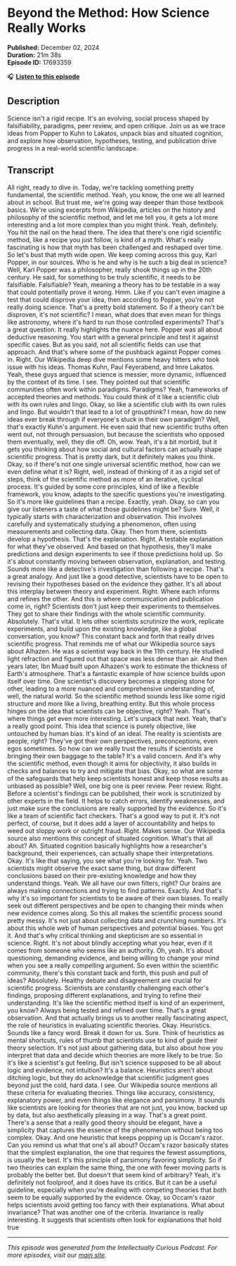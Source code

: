 # Beyond the Method: How Science Really Works

**Published:** December 02, 2024  
**Duration:** 21m 38s  
**Episode ID:** 17693359

🎧 **[Listen to this episode](https://intellectuallycurious.buzzsprout.com/2529712/episodes/17693359-beyond-the-method-how-science-really-works)**

## Description

Science isn't a rigid recipe. It's an evolving, social process shaped by falsifiability, paradigms, peer review, and open critique. Join us as we trace ideas from Popper to Kuhn to Lakatos, unpack bias and situated cognition, and explore how observation, hypotheses, testing, and publication drive progress in a real-world scientific landscape.

## Transcript

All right, ready to dive in. Today, we're tackling something pretty fundamental, the scientific method. Yeah, you know, the one we all learned about in school. But trust me, we're going way deeper than those textbook basics. We're using excerpts from Wikipedia, articles on the history and philosophy of the scientific method, and let me tell you, it gets a lot more interesting and a lot more complex than you might think. Yeah, definitely. You hit the nail on the head there. The idea that there's one rigid scientific method, like a recipe you just follow, is kind of a myth. What's really fascinating is how that myth has been challenged and reshaped over time. So let's bust that myth wide open. We keep coming across this guy, Karl Popper, in our sources. Who is he and why is he such a big deal in science? Well, Karl Popper was a philosopher, really shook things up in the 20th century. He said, for something to be truly scientific, it needs to be falsifiable. Falsifiable? Yeah, meaning a theory has to be testable in a way that could potentially prove it wrong. Hmm. Like if you can't even imagine a test that could disprove your idea, then according to Popper, you're not really doing science. That's a pretty bold statement. So if a theory can't be disproven, it's not scientific? I mean, what does that even mean for things like astronomy, where it's hard to run those controlled experiments? That's a great question. It really highlights the nuance here. Popper was all about deductive reasoning. You start with a general principle and test it against specific cases. But as you said, not all scientific fields can use that approach. And that's where some of the pushback against Popper comes in. Right. Our Wikipedia deep dive mentions some heavy hitters who took issue with his ideas. Thomas Kuhn, Paul Feyerabend, and Imre Lakatos. Yeah, these guys argued that science is messier, more dynamic, influenced by the context of its time. I see. They pointed out that scientific communities often work within paradigms. Paradigms? Yeah, frameworks of accepted theories and methods. You could think of it like a scientific club with its own rules and lingo. Okay, so like a scientific club with its own rules and lingo. But wouldn't that lead to a lot of groupthink? I mean, how do new ideas ever break through if everyone's stuck in their own paradigm? Well, that's exactly Kuhn's argument. He even said that new scientific truths often went out, not through persuasion, but because the scientists who opposed them eventually, well, they die off. Oh, wow. Yeah, it's a bit morbid, but it gets you thinking about how social and cultural factors can actually shape scientific progress. That is pretty dark, but it definitely makes you think. Okay, so if there's not one single universal scientific method, how can we even define what it is? Right, well, instead of thinking of it as a rigid set of steps, think of the scientific method as more of an iterative, cyclical process. It's guided by some core principles, kind of like a flexible framework, you know, adapts to the specific questions you're investigating. So it's more like guidelines than a recipe. Exactly, yeah. Okay, so can you give our listeners a taste of what those guidelines might be? Sure. Well, it typically starts with characterization and observation. This involves carefully and systematically studying a phenomenon, often using measurements and collecting data. Okay. Then from there, scientists develop a hypothesis. That's the explanation. Right. A testable explanation for what they've observed. And based on that hypothesis, they'll make predictions and design experiments to see if those predictions hold up. So it's about constantly moving between observation, explanation, and testing. Sounds more like a detective's investigation than following a recipe. That's a great analogy. And just like a good detective, scientists have to be open to revising their hypotheses based on the evidence they gather. It's all about this interplay between theory and experiment. Right. Where each informs and refines the other. And this is where communication and publication come in, right? Scientists don't just keep their experiments to themselves. They got to share their findings with the whole scientific community. Absolutely. That's vital. It lets other scientists scrutinize the work, replicate experiments, and build upon the existing knowledge, like a global conversation, you know? This constant back and forth that really drives scientific progress. That reminds me of what our Wikipedia source says about Alhazen. He was a scientist way back in the 11th century. He studied light refraction and figured out that space was less dense than air. And then years later, Ibn Muad built upon Alhazen's work to estimate the thickness of Earth's atmosphere. That's a fantastic example of how science builds upon itself over time. One scientist's discovery becomes a stepping stone for other, leading to a more nuanced and comprehensive understanding of, well, the natural world. So the scientific method sounds less like some rigid structure and more like a living, breathing entity. But this whole process hinges on the idea that scientists can be objective, right? Yeah. That's where things get even more interesting. Let's unpack that next. Yeah, that's a really good point. This idea that science is purely objective, like untouched by human bias. It's kind of an ideal. The reality is scientists are people, right? They've got their own perspectives, preconceptions, even egos sometimes. So how can we really trust the results if scientists are bringing their own baggage to the table? It's a valid concern. And it's why the scientific method, even though it aims for objectivity, it also builds in checks and balances to try and mitigate that bias. Okay, so what are some of the safeguards that help keep scientists honest and keep those results as unbiased as possible? Well, one big one is peer review. Peer review. Right. Before a scientist's findings can be published, their work is scrutinized by other experts in the field. It helps to catch errors, identify weaknesses, and just make sure the conclusions are really supported by the evidence. So it's like a team of scientific fact checkers. That's a good way to put it. It's not perfect, of course, but it does add a layer of accountability and helps to weed out sloppy work or outright fraud. Right. Makes sense. Our Wikipedia source also mentions this concept of situated cognition. What's that all about? Ah. Situated cognition basically highlights how a researcher's background, their experiences, can actually shape their interpretations. Okay. It's like that saying, you see what you're looking for. Yeah. Two scientists might observe the exact same thing, but draw different conclusions based on their pre-existing knowledge and how they understand things. Yeah. We all have our own filters, right? Our brains are always making connections and trying to find patterns. Exactly. And that's why it's so important for scientists to be aware of their own biases. To really seek out different perspectives and be open to changing their minds when new evidence comes along. So this all makes the scientific process sound pretty messy. It's not just about collecting data and crunching numbers. It's about this whole web of human perspectives and potential biases. You got it. And that's why critical thinking and skepticism are so essential in science. Right. It's not about blindly accepting what you hear, even if it comes from someone who seems like an authority. Oh, yeah. It's about questioning, demanding evidence, and being willing to change your mind when you see a really compelling argument. So even within the scientific community, there's this constant back and forth, this push and pull of ideas? Absolutely. Healthy debate and disagreement are crucial for scientific progress. Scientists are constantly challenging each other's findings, proposing different explanations, and trying to refine their understanding. It's like the scientific method itself is kind of an experiment, you know? Always being tested and refined over time. That's a great observation. And that actually brings us to another really fascinating aspect, the role of heuristics in evaluating scientific theories. Okay. Heuristics. Sounds like a fancy word. Break it down for us. Sure. Think of heuristics as mental shortcuts, rules of thumb that scientists use to kind of guide their theory selection. It's not just about gathering data, but also about how you interpret that data and decide which theories are more likely to be true. So it's like a scientist's gut feeling. But isn't science supposed to be all about logic and evidence, not intuition? It's a balance. Heuristics aren't about ditching logic, but they do acknowledge that scientific judgment goes beyond just the cold, hard data. I see. Our Wikipedia source mentions all these criteria for evaluating theories. Things like accuracy, consistency, explanatory power, and even things like elegance and parsimony. It sounds like scientists are looking for theories that are not just, you know, backed up by data, but also aesthetically pleasing in a way. That's a great point. There's a sense that a really good theory should be elegant, have a simplicity that captures the essence of the phenomenon without being too complex. Okay. And one heuristic that keeps popping up is Occam's razor. Can you remind us what that one's all about? Occam's razor basically states that the simplest explanation, the one that requires the fewest assumptions, is usually the best. It's this principle of parsimony favoring simplicity. So if two theories can explain the same thing, the one with fewer moving parts is probably the better bet. But doesn't that seem kind of arbitrary? Yeah, it's definitely not foolproof, and it does have its critics. But it can be a useful guideline, especially when you're dealing with competing theories that both seem to be equally supported by the evidence. Okay, so Occam's razor helps scientists avoid getting too fancy with their explanations. What about invariance? That was another one of the criteria. Invariance is really interesting. It suggests that scientists often look for explanations that hold true

---
*This episode was generated from the Intellectually Curious Podcast. For more episodes, visit our [main site](https://intellectuallycurious.buzzsprout.com).*
